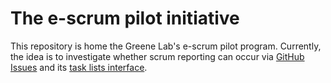 # The e-scrum pilot initiative

This repository is home the Greene Lab's e-scrum pilot program. Currently, the idea is to investigate whether scrum reporting can occur via [GitHub Issues](https://github.com/greenelab/scrum/issues) and its [task lists interface](https://github.com/blog/1375-task-lists-in-gfm-issues-pulls-comments).
